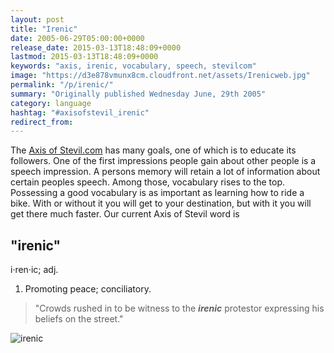 ```yaml
---
layout: post
title: "Irenic"
date: 2005-06-29T05:00:00+0000
release_date: 2015-03-13T18:48:09+0000
lastmod: 2015-03-13T18:48:09+0000
keywords: "axis, irenic, vocabulary, speech, stevilcom"
image: "https://d3e878vmunx8cm.cloudfront.net/assets/Irenicweb.jpg"
permalink: "/p/irenic/"
summary: "Originally published Wednesday June, 29th 2005"
category: language
hashtag: "#axisofstevil_irenic"
redirect_from:
---
```


[id_1]: https://d3e878vmunx8cm.cloudfront.net/assets/Irenicweb.jpg "irenic"
The [Axis of Stevil.com](/ "Axis of Stevil.com") has many goals, one of which is to educate its followers. One of the first impressions people gain about other people is a speech impression. A persons memory will retain a lot of information about certain peoples speech. Among those, vocabulary rises to the top. Possessing a good vocabulary is as important as learning how to ride a bike. With or without it you will get to your destination, but with it you will get there much faster. Our current Axis of Stevil word is

## "irenic" ##

i·ren·ic; adj.

1. Promoting peace; conciliatory.
 
> "Crowds rushed in to be witness to the ***irenic*** protestor expressing his beliefs on the street."

![irenic][id_1]
